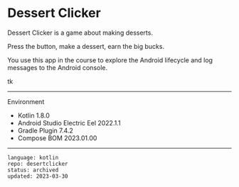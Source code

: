 # Dessert Clicker

Dessert Clicker is a game about making desserts.

Press the button, make a dessert, earn the big bucks.

You use this app in the course to explore the Android lifecycle and log messages to
the Android console.

tk

----

Environment

- Kotlin 1.8.0
- Android Studio Electric Eel 2022.1.1
- Gradle Plugin 7.4.2
- Compose BOM 2023.01.00

----

```
language: kotlin
repo: desertclicker
status: archived
updated: 2023-03-30
```